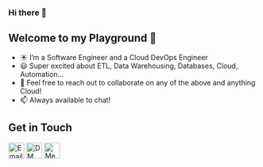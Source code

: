 ### Hi there 👋

## Welcome to my Playground :rocket:

-  :sunny: I’m a Software Engineer and a Cloud DevOps Engineer
-  :smiley: Super excited about ETL, Data Warehousing, Databases, Cloud, Automation...
-  👯 Feel free to reach out to collaborate on any of the above and anything Cloud!
-  📫 Always available to chat!

## Get in Touch

[<img src='https://cdn-icons-png.flaticon.com/512/281/281786.png' width='32' title='Email Me!'>](iamdanielchukwuma@gmail.com)
[<img src='https://cdn-icons-png.flaticon.com/512/733/733579.png' width='32' title='DM Me!'>](https://twitter.com/iamchucksdaniel)
[<img src='https://cdn-icons-png.flaticon.com/512/174/174857.png' width='32' title='Message Me!'>](https://www.linkedin.com/in/iamdanielchukwuma/)

<!--
**kolaoba/kolaoba** is a ✨ _special_ ✨ repository because its `README.md` (this file) appears on your GitHub profile.

Here are some ideas to get you started:

- 🔭 I’m currently working on ...
- 🌱 I’m currently learning ...
- 👯 I’m looking to collaborate on ...
- 🤔 I’m looking for help with ...
- 💬 Ask me about ...
- 📫 How to reach me: ...
- 😄 Pronouns: ...
- ⚡ Fun fact: ...
-->

